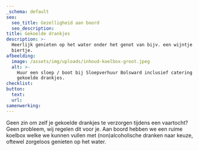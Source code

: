 ```yaml
---
_schema: default
seo:
  seo_title: Gezelligheid aan boord
  seo_description:
title: Gekoelde drankjes
description: >-
  Heerlijk genieten op het water onder het genot van bijv. een wijntje of
  biertje.
afbeelding:
  image: /assets/img/uploads/inhoud-koelbox-groot.jpeg
  alt: >-
    Huur een sloep / boot bij Sloepverhuur Bolsward inclusief catering zoals
    gekoelde drankjes.
checklist:
button:
  text:
  url:
samenwerking:
---
```


Geen zin om zelf je gekoelde drankjes te verzorgen tijdens een vaartocht? Geen probleem, wij regelen dit voor je. Aan boord hebben we een ruime koelbox welke we kunnen vullen met (non)alcoholische dranken naar keuze, oftewel zorgeloos genieten op het water.
